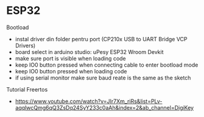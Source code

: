 # ESP32
Bootload
- instal driver din folder pentru port (CP210x USB to UART Bridge VCP Drivers)
- board select in arduino studio: uPesy ESP32 Wroom Devkit
- make sure port is visible when loading code
- keep IO0 button pressed when connecting cable to enter bootload mode 
- keep IO0 button pressed when loading code
- if using serial monitor make sure baud reate is the same as the sketch

Tutorial Freertos
- https://www.youtube.com/watch?v=JIr7Xm_riRs&list=PLv-aqqIwcQmg6qQ3ZsDq24SyY233c0aAh&index=2&ab_channel=DigiKey

